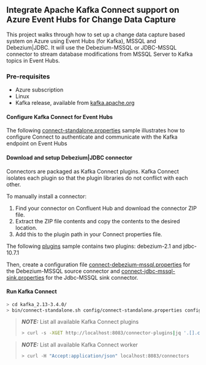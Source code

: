 ## Integrate Apache Kafka Connect support on Azure Event Hubs for Change Data Capture

This project walks through how to set up a change data capture based system on Azure using Event Hubs (for Kafka), MSSQL and Debezium|JDBC. It will use the Debezium-MSSQL or JDBC-MSSQL connector to stream database modifications from MSSQL Server to Kafka topics in Event Hubs.

### Pre-requisites
- Azure subscription
- Linux
- Kafka release, available from [kafka.apache.org](https://kafka.apache.org/downloads) 


#### Configure Kafka Connect for Event Hubs

The following [connect-standalone.properties](/kafka_2.13-3.4.0/config/connect-standalone.properties) sample illustrates how to configure Connect to authenticate and communicate with the Kafka endpoint on Event Hubs


#### Download and setup Debezium|JDBC connector

Connectors are packaged as Kafka Connect plugins. Kafka Connect isolates each plugin so that the plugin libraries do not conflict with each other.

To manually install a connector:
1. Find your connector on Confluent Hub and download the connector ZIP file.
2. Extract the ZIP file contents and copy the contents to the desired location. 
3. Add this to the plugin path in your Connect properties file.

The following [plugins](/kafka_2.13-3.4.0/plugins) sample contains two plugins: debezium-2.1 and jdbc-10.7.1

Then, create a configuration file [connect-debezium-mssql.properties](/kafka_2.13-3.4.0/config/connect-debezium-mssql.properties) for the Debezium-MSSQL source connector and [connect-jdbc-mssql-sink.properties](/kafka_2.13-3.4.0/config/connect-debezium-mssql.properties) for the Jdbc-MSSQL sink connector.


#### Run Kafka Connect

```bash
> cd kafka_2.13-3.4.0/
> bin/connect-standalone.sh config/connect-standalone.properties config/connect-debezium-mssql.properties config/connect-jdbc-mssql-sink.properties
```

> **_NOTE:_** List all available Kafka Connect plugins
>
>```bash
>> curl -s -XGET http://localhost:8083/connector-plugins|jq '.[].class'
>````

> **_NOTE:_** List all available Kafka Connect worker
>
>```bash
>> curl -H "Accept:application/json" localhost:8083/connectors
>````
